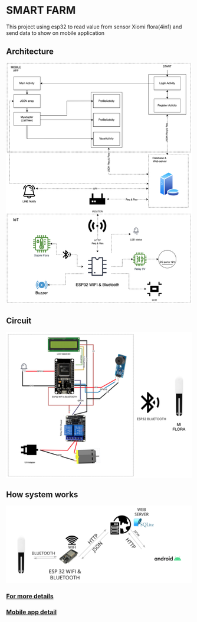 
<h1>SMART FARM</h1>
<span> This project using esp32 to read value from sensor Xiomi flora(4in1) and send data to show on mobile application</sapn>
<h2>Architecture</h2>
<img src="image/Screen Shot 2566-01-21 at 14.07.28.png" alt="Architec">
<span></span>
<h2>Circuit</h2>
<img src="image/Screen Shot 2566-01-21 at 14.07.42.png" alt="Circuit">
<h2>How system works</h2>
<img src="image/Screen Shot 2566-01-21 at 14.07.53.png" alt="How">
<h3><a href="https://docs.google.com/presentation/d/1V9Y00AwUXaEN_PK-5ec6O1ipG0piUS0YHjk8_5DUeAU/edit#slide=id.g125cf1b1f37_2_72"> For more details </a></h3>
<h3><a href="https://docs.google.com/presentation/d/1oqBZMT1rBfevYiMtZ8sXn5gpqeg2spiXT86RSRstMmo/edit?usp=sharing"> Mobile app detail </a></h3>
